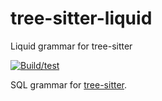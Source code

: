 # tree-sitter-liquid

Liquid grammar for tree-sitter

[![Build/test](https://github.com/derekstride/tree-sitter-liquid/actions/workflows/ci.yml/badge.svg)](https://github.com/derekstride/tree-sitter-liquid/actions/workflows/ci.yml)

SQL grammar for [tree-sitter](https://github.com/tree-sitter/tree-sitter).
